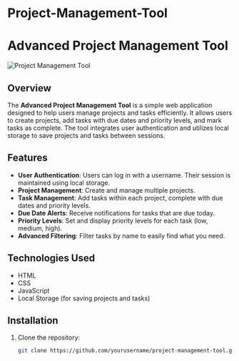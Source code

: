 # Project-Management-Tool

# Advanced Project Management Tool

![Project Management Tool](path_to_your_image.png)

## Overview

The **Advanced Project Management Tool** is a simple web application designed to help users manage projects and tasks efficiently. It allows users to create projects, add tasks with due dates and priority levels, and mark tasks as complete. The tool integrates user authentication and utilizes local storage to save projects and tasks between sessions.

## Features

- **User Authentication**: Users can log in with a username. Their session is maintained using local storage.
- **Project Management**: Create and manage multiple projects.
- **Task Management**: Add tasks within each project, complete with due dates and priority levels.
- **Due Date Alerts**: Receive notifications for tasks that are due today.
- **Priority Levels**: Set and display priority levels for each task (low, medium, high).
- **Advanced Filtering**: Filter tasks by name to easily find what you need.

## Technologies Used

- HTML
- CSS
- JavaScript
- Local Storage (for saving projects and tasks)

## Installation

1. Clone the repository:

   ```bash
   git clone https://github.com/yourusername/project-management-tool.git
